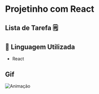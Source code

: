 # Projetinho com React 

## Lista de Tarefa 🗒️

## 🤖 Linguagem Utilizada
* React

## Gif
![Animação](https://github.com/user-attachments/assets/0f7e303f-4492-46a0-afdf-270117278b49)
